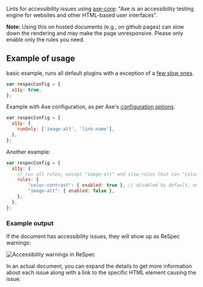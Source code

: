 Lints for accessibility issues using [axe-core](https://github.com/dequelabs/axe-core): "Axe is an accessibility testing engine for websites and other HTML-based user interfaces".

**Note:** Using this on hosted documents (e.g., on github pages) can slow down the rendering and may make the page unresponsive. Please only enable only the rules you need.

## Example of usage
basic example, runs all default plugins with a exception of a [few slow ones](https://github.com/w3c/respec/blob/develop/src/core/a11y.js#L12).
``` js
var respecConfig = {
  a11y: true,
};
```

Example with Axe configuration, as per Axe's [configuration options](https://github.com/dequelabs/axe-core/blob/develop/doc/API.md#options-parameter).

``` js
var respecConfig = {
  a11y: {
    runOnly: ['image-alt', 'link-name'],
  },
};
```
Another example: 
``` js
var respecConfig = {
  a11y: {
    // run all rules, except "image-alt" and slow rules (but run "color-contrast")
    rules: {
        "color-contrast": { enabled: true }, // disabled by default, enable it
        "image-alt": { enabled: false },
    },
  },
};
```

### Example output

If the document has accessibility issues, they will show up as ReSpec warnings: 

![Accessibility warnings in ReSpec](https://user-images.githubusercontent.com/8426945/76140522-73ea3d00-6081-11ea-95bb-6650fe3abbdb.png)

In an actual document, you can expand the details to get more information about each issue along with a link to the specific HTML element causing the issue.
